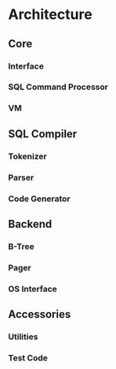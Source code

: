 # Architecture

## Core
### Interface
### SQL Command Processor
### VM

## SQL Compiler
### Tokenizer
### Parser
### Code Generator

## Backend
### B-Tree
### Pager
### OS Interface

## Accessories
### Utilities
### Test Code

